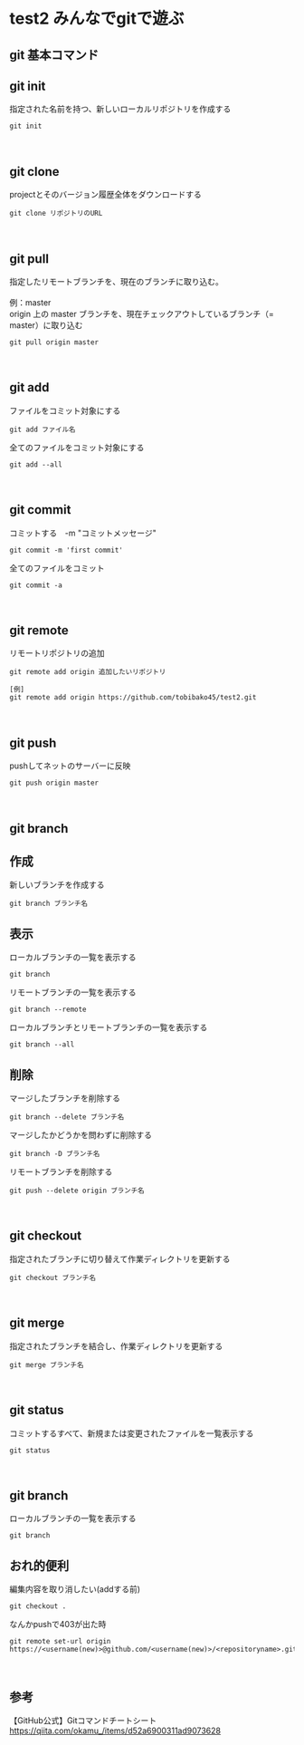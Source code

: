 # test2 みんなでgitで遊ぶ
## git 基本コマンド
   

 ## **git init**  
指定された名前を持つ、新しいローカルリポジトリを作成する
```
git init
```
<br>

 ## **git clone**  
projectとそのバージョン履歴全体をダウンロードする
```
git clone リポジトリのURL
```
<br>

 ## **git pull**  
指定したリモートブランチを、現在のブランチに取り込む。<br><br>
例：master  
origin 上の master ブランチを、現在チェックアウトしているブランチ（= master）に取り込む
```
git pull origin master
```
<br>




 ## **git add**  
ファイルをコミット対象にする
```
git add ファイル名
```

全てのファイルをコミット対象にする
```
git add --all
```

<br>

 ## **git commit**  
コミットする　-m "コミットメッセージ"
```
git commit -m 'first commit'
```

全てのファイルをコミット
```
git commit -a
```
<br>

 ## **git remote**  
リモートリポジトリの追加
```
git remote add origin 追加したいリポジトリ

[例]
git remote add origin https://github.com/tobibako45/test2.git
```
<br>
  
 ## **git push**  
pushしてネットのサーバーに反映
```
git push origin master
```
<br>

 ## **git branch**  
## 作成
新しいブランチを作成する
```
git branch ブランチ名
```

## 表示
ローカルブランチの一覧を表示する
```
git branch
```
リモートブランチの一覧を表示する
```
git branch --remote
```
ローカルブランチとリモートブランチの一覧を表示する
```
git branch --all
```

## 削除

マージしたブランチを削除する
```
git branch --delete ブランチ名
```
マージしたかどうかを問わずに削除する
```
git branch -D ブランチ名
```
リモートブランチを削除する
```
git push --delete origin ブランチ名
```



<br>

 ## **git checkout**  
指定されたブランチに切り替えて作業ディレクトリを更新する 
```
git checkout ブランチ名
```
<br>

 ## **git merge**  
指定されたブランチを結合し、作業ディレクトリを更新する
```
git merge ブランチ名
```
<br>

 ## **git status**  
コミットするすべて、新規または変更されたファイルを一覧表示する
```
git status
```
<br>

 ## **git branch**  
ローカルブランチの一覧を表示する
```
git branch
```




 ## **おれ的便利**  
編集内容を取り消したい(addする前)
```
git checkout .
```
なんかpushで403が出た時
```
git remote set-url origin https://<username(new)>@github.com/<username(new)>/<repositoryname>.git
```
<br>


 ## **参考**
 【GitHub公式】Gitコマンドチートシート  
 <https://qiita.com/okamu_/items/d52a6900311ad9073628>  

